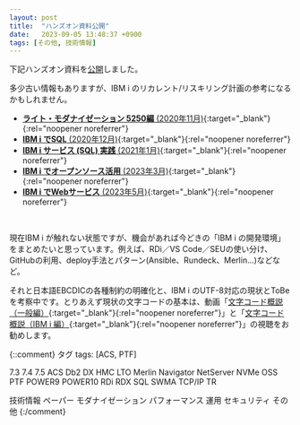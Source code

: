```yaml
---
layout: post
title:  "ハンズオン資料公開"
date:   2023-09-05 13:48:37 +0900
tags: [その他, 技術情報]
---
```

下記ハンズオン資料を[公開](/GuriPages/reskilling/)しました。

多少古い情報もありますが、IBM i のリカレント/リスキリング計画の参考になるかもしれません。

* [**ライト・モダナイゼーション 5250編** (2020年11月)](https://guricat.github.io/Lite-modernization-for-5250/#/){:target="_blank"}{:rel="noopener noreferrer"}
* [**IBM i でSQL** (2020年12月)](https://guricat.github.io/SQL-on-IBM-i/#/){:target="_blank"}{:rel="noopener noreferrer"}
* [**IBM i サービス (SQL) 実践** (2021年1月)](https://guricat.github.io/Practical-use-of-IBM-i-Service--SQL-/#/){:target="_blank"}{:rel="noopener noreferrer"}
* [**IBM i でオープンソース活用** (2023年3月)](https://guricat.github.io/Leveraging-Open-Source-on-IBM-i/#/){:target="_blank"}{:rel="noopener noreferrer"}
* [**IBM i でWebサービス** (2023年5月)](https://guricat.github.io/Web-Service-on-IBM-i/#/){:target="_blank"}{:rel="noopener noreferrer"}

<br>

現在IBM i が触れない状態ですが、機会があれば今どきの「IBM i の開発環境」をまとめたいと思っています。例えば、RDi／VS Code／SEUの使い分け、GitHubの利用、deploy手法とパターン(Ansible、Rundeck、Merlin...)などなど。

それと日本語EBCDICの各種制約の明確化と、IBM i のUTF-8対応の現状とToBeを考察中です。とりあえず現状の文字コードの基本は、動画「[文字コード概説（一般編）](https://www.e-bellnet.com/category/knowledges/doc/2004-03.php){:target="_blank"}{:rel="noopener noreferrer"}」と「[文字コード概説（IBM i 編）](https://www.e-bellnet.com/category/knowledges/doc/mojicode-video-ibmi.php){:target="_blank"}{:rel="noopener noreferrer"}」の視聴をお勧めします。

{::comment}
タグ
tags: [ACS, PTF]

7.3
7.4
7.5
ACS
Db2
DX
HMC
LTO
Merlin
Navigator
NetServer
NVMe
OSS
PTF
POWER9
POWER10
RDi
RDX
SQL
SWMA
TCP/IP
TR

技術情報
ペーパー
モダナイゼーション
パフォーマンス
運用
セキュリティ
その他
{:/comment}
